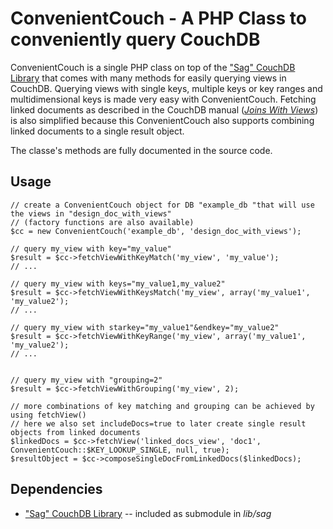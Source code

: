 # ConvenientCouch - A PHP Class to conveniently query CouchDB

ConvenientCouch is a single PHP class on top of the ["Sag" CouchDB Library](https://github.com/sbisbee/sag) that comes with many methods for easily querying views in CouchDB. Querying views with single keys, multiple keys or key ranges and multidimensional keys is made very easy with ConvenientCouch. Fetching linked documents as described in the CouchDB manual (*[Joins With Views](http://docs.couchdb.org/en/latest/couchapp/views/joins.html)*) is also simplified because this ConvenientCouch also supports combining linked documents to a single result object.

The classe's methods are fully documented in the source code.

## Usage

```
// create a ConvenientCouch object for DB "example_db "that will use the views in "design_doc_with_views"
// (factory functions are also available)
$cc = new ConvenientCouch('example_db', 'design_doc_with_views');

// query my_view with key="my_value"
$result = $cc->fetchViewWithKeyMatch('my_view', 'my_value');
// ...

// query my_view with keys="my_value1,my_value2"
$result = $cc->fetchViewWithKeysMatch('my_view', array('my_value1', 'my_value2');
// ...

// query my_view with starkey="my_value1"&endkey="my_value2"
$result = $cc->fetchViewWithKeyRange('my_view', array('my_value1', 'my_value2');
// ...


// query my_view with "grouping=2"
$result = $cc->fetchViewWithGrouping('my_view', 2);

// more combinations of key matching and grouping can be achieved by using fetchView()
// here we also set includeDocs=true to later create single result objects from linked documents
$linkedDocs = $cc->fetchView('linked_docs_view', 'doc1', ConvenientCouch::$KEY_LOOKUP_SINGLE, null, true);
$resultObject = $cc->composeSingleDocFromLinkedDocs($linkedDocs);
```

## Dependencies

* ["Sag" CouchDB Library](https://github.com/sbisbee/sag) -- included as submodule in *lib/sag*